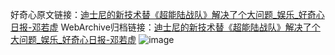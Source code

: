 好奇心原文链接：[迪士尼的新技术替《超能陆战队》解决了个大问题_娱乐_好奇心日报-邓若虚](https://www.qdaily.com/articles/3999.html)
WebArchive归档链接：[迪士尼的新技术替《超能陆战队》解决了个大问题_娱乐_好奇心日报-邓若虚](http://web.archive.org/web/20190623153355/https://www.qdaily.com/articles/3999.html)
![image](http://ww3.sinaimg.cn/large/007d5XDply1g3vdqkur8pj30u02up1kx)